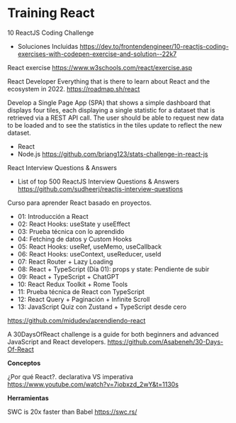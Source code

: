 # Training React

10 ReactJS Coding Challenge
- Soluciones Incluidas 
https://dev.to/frontendengineer/10-reactjs-coding-exercises-with-codepen-exercise-and-solution--22k7

React exercise 
https://www.w3schools.com/react/exercise.asp

React Developer
Everything that is there to learn about React and the ecosystem in 2022.
https://roadmap.sh/react

Develop a Single Page App (SPA) that shows a simple dashboard that displays four tiles, each displaying a single statistic for a dataset that is retrieved via a REST API call. The user should be able to request new data to be loaded and to see the statistics in the tiles update to reflect the new dataset.
- React
- Node.js
https://github.com/briang123/stats-challenge-in-react-js

React Interview Questions & Answers
- List of top 500 ReactJS Interview Questions & Answers
https://github.com/sudheerj/reactjs-interview-questions


Curso para aprender React basado en proyectos.
- 01: Introducción a React
- 02: React Hooks: useState y useEffect
- 03: Prueba técnica con lo aprendido
- 04: Fetching de datos y Custom Hooks
- 05: React Hooks: useRef, useMemo, useCallback
- 06: React Hooks: useContext, useReducer, useId
- 07: React Router + Lazy Loading
- 08: React + TypeScript (Día 01): props y state: Pendiente de subir
- 09: React + TypeScript + ChatGPT
- 10: React Redux Toolkit + Rome Tools
- 11: Prueba técnica de React con TypeScript
- 12: React Query + Paginación + Infinite Scroll
- 13: JavaScript Quiz con Zustand + TypeScript desde cero

https://github.com/midudev/aprendiendo-react


A 30DaysOfReact challenge is a guide for both beginners and advanced JavaScript and React developers. 
https://github.com/Asabeneh/30-Days-Of-React


**Conceptos**

¿Por qué React?. declarativa VS imperativa
https://www.youtube.com/watch?v=7iobxzd_2wY&t=1130s


**Herramientas**

SWC is 20x faster than Babel 
https://swc.rs/


